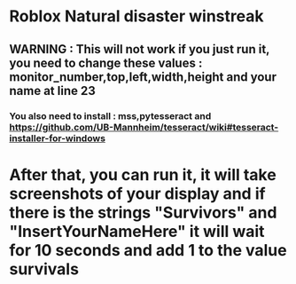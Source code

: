 # Roblox Natural disaster winstreak
## WARNING : This will not work if you just run it, you need to change these values : monitor_number,top,left,width,height and your name at line 23
### You also need to install : mss,pytesseract and https://github.com/UB-Mannheim/tesseract/wiki#tesseract-installer-for-windows
# After that, you can run it, it will take screenshots of your display and if there is the strings "Survivors" and "InsertYourNameHere" it will wait for 10 seconds and add 1 to the value survivals
